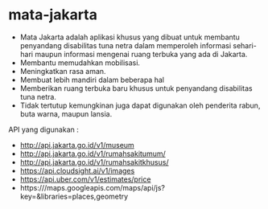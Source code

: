 # mata-jakarta

- Mata Jakarta adalah aplikasi khusus yang dibuat untuk membantu penyandang disabilitas tuna netra dalam memperoleh informasi sehari-hari maupun informasi mengenai ruang terbuka yang ada di Jakarta.
- Membantu memudahkan mobilisasi.
- Meningkatkan rasa aman.
- Membuat lebih mandiri dalam beberapa hal
- Memberikan ruang terbuka baru khusus untuk penyandang disabilitas tuna netra.
- Tidak tertutup kemungkinan juga dapat digunakan oleh penderita rabun, buta warna, maupun lansia.

API yang digunakan :

- http://api.jakarta.go.id/v1/museum
- http://api.jakarta.go.id/v1/rumahsakitumum/
- http://api.jakarta.go.id/v1/rumahsakitkhusus/
- https://api.cloudsight.ai/v1/images
- https://api.uber.com/v1/estimates/price
- https:///maps.googleapis.com/maps/api/js?key=&libraries=places,geometry

